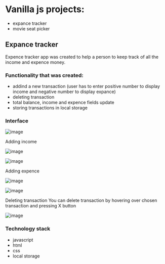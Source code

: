 # Vanilla js projects:
* expance tracker
* movie seat picker

## Expance tracker
Expence tracker app was created to help a person to keep track of all the income and expence money.
### Functionality that was created:
* addind a new transaction (user has to enter positive number to display income and negative number to display expance)
* deleting transaction
* total balance, income and expence fields update
* storing transactions in local storage
### Interface
![image](https://user-images.githubusercontent.com/74618788/134355070-33853b60-949e-435c-b1a2-3f8f953a3d81.png)

Adding income

![image](https://user-images.githubusercontent.com/74618788/134355677-d9984802-c142-4662-9b08-183e9455a03a.png)

![image](https://user-images.githubusercontent.com/74618788/134355756-73279aa2-ae52-4290-a3c6-38a95e95a11f.png)

Adding expence

![image](https://user-images.githubusercontent.com/74618788/134355982-91dcec98-a022-40cf-85d1-d405bce92084.png)

![image](https://user-images.githubusercontent.com/74618788/134356046-3e01e91b-7769-4e18-9ae2-c15aa35a7964.png)

Deleting transaction
You can delete transaction by hovering over chosen transaction and pressing X button

![image](https://user-images.githubusercontent.com/74618788/134356928-eb0093a2-4ade-4aa5-8483-b238c94a4e33.png)

### Technology stack 
* javascript
* html
* css
* local storage


